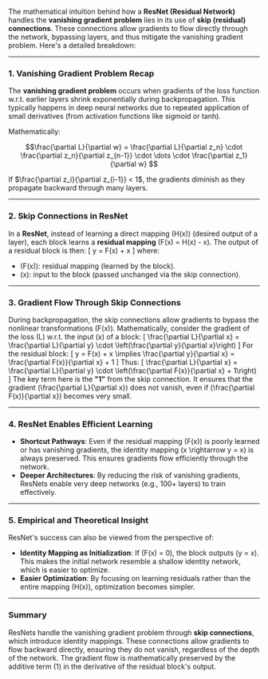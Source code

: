The mathematical intuition behind how a **ResNet (Residual Network)** handles the **vanishing gradient problem** lies in its use of **skip (residual) connections**. These connections allow gradients to flow directly through the network, bypassing layers, and thus mitigate the vanishing gradient problem. Here's a detailed breakdown:

---

### 1. **Vanishing Gradient Problem Recap**
The **vanishing gradient problem** occurs when gradients of the loss function w.r.t. earlier layers shrink exponentially during backpropagation. This typically happens in deep neural networks due to repeated application of small derivatives (from activation functions like sigmoid or tanh).

Mathematically:
```math
\frac{\partial L}{\partial w} = \frac{\partial L}{\partial z_n} \cdot \frac{\partial z_n}{\partial z_{n-1}} \cdot \dots \cdot \frac{\partial z_1}{\partial w}

```
If $`\frac{\partial z_i}{\partial z_{i-1}} < 1`$, the gradients diminish as they propagate backward through many layers.

---

### 2. **Skip Connections in ResNet**
In a **ResNet**, instead of learning a direct mapping \(H(x)\) (desired output of a layer), each block learns a **residual mapping** \(F(x) = H(x) - x\). The output of a residual block is then:
\[
y = F(x) + x
\]
where:
- \(F(x)\): residual mapping (learned by the block).
- \(x\): input to the block (passed unchanged via the skip connection).

---

### 3. **Gradient Flow Through Skip Connections**
During backpropagation, the skip connections allow gradients to bypass the nonlinear transformations \(F(x)\). Mathematically, consider the gradient of the loss \(L\) w.r.t. the input \(x\) of a block:
\[
\frac{\partial L}{\partial x} = \frac{\partial L}{\partial y} \cdot \left(\frac{\partial y}{\partial x}\right)
\]
For the residual block:
\[
y = F(x) + x \implies \frac{\partial y}{\partial x} = \frac{\partial F(x)}{\partial x} + 1
\]
Thus:
\[
\frac{\partial L}{\partial x} = \frac{\partial L}{\partial y} \cdot \left(\frac{\partial F(x)}{\partial x} + 1\right)
\]
The key term here is the **"1"** from the skip connection. It ensures that the gradient \(\frac{\partial L}{\partial x}\) does not vanish, even if \(\frac{\partial F(x)}{\partial x}\) becomes very small.

---

### 4. **ResNet Enables Efficient Learning**
- **Shortcut Pathways**: Even if the residual mapping \(F(x)\) is poorly learned or has vanishing gradients, the identity mapping \(x \rightarrow y = x\) is always preserved. This ensures gradients flow efficiently through the network.
- **Deeper Architectures**: By reducing the risk of vanishing gradients, ResNets enable very deep networks (e.g., 100+ layers) to train effectively.

---

### 5. **Empirical and Theoretical Insight**
ResNet's success can also be viewed from the perspective of:
- **Identity Mapping as Initialization**: If \(F(x) = 0\), the block outputs \(y = x\). This makes the initial network resemble a shallow identity network, which is easier to optimize.
- **Easier Optimization**: By focusing on learning residuals rather than the entire mapping \(H(x)\), optimization becomes simpler.

---

### Summary
ResNets handle the vanishing gradient problem through **skip connections**, which introduce identity mappings. These connections allow gradients to flow backward directly, ensuring they do not vanish, regardless of the depth of the network. The gradient flow is mathematically preserved by the additive term \(1\) in the derivative of the residual block's output.